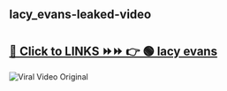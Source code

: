
 ## lacy_evans-leaked-video 

# <h2><a href="https://clipsfans.com/lacy_evans&ref=git">🔗 Click to LINKS ⏩⏩ 👉 🟢 lacy evans </a></h2>

<a href="https://clipsfans.com/lacy_evans&ref=git" rel="nofollow" data-target="animated-image.originalLink"><img src="https://i.ibb.co.com/xMMVF88/686577567.gif" alt="Viral Video Original" style="max-width: 100%; display: inline-block;" data-target="animated-image.originalImage"></a>
